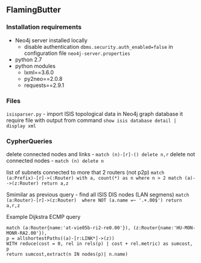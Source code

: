
## FlamingButter

### Installation requirements

- Neo4j server installed locally
    - disable authentication `dbms.security.auth_enabled=false` in configuration file `neo4j-server.properties`
- python 2.7
- python modules
    - lxml==3.6.0
    - py2neo==2.0.8
    - requests==2.9.1

### Files

`isisparser.py` - import ISIS topological data in Neo4j graph database
    it require file with output from command `show isis database detail | display xml`

### CypherQueries

delete connected nodes and links - `match (n)-[r]-() delete n,r`
delete not connected nodes - `match (n) delete n`

list of subnets connected to more that 2 routers (not p2p)
`match (a:Prefix)-[r]->(:Router) with a, count(*) as n where n > 2 match (a)-->(z:Router) return a,z`

Smimilar as previous query - find all ISIS DIS nodes (LAN segmens)
`match (a:Router)-[r]->(z:Router)  where NOT (a.name =~ '.+.00$') return a,r,z`

Example Dijkstra ECMP query
```
match (a:Router{name:'at-vie05b-ri2-re0.00'}), (z:Router{name:'HU-MON-MONR-RA2.00'}), 
p = allshortestPaths((a)-[r:LINK*]->(z))  
WITH reduce(cost = 0, rel in rels(p) | cost + rel.metric) as sumcost, p
return sumcost,extract(n IN nodes(p)| n.name)
```